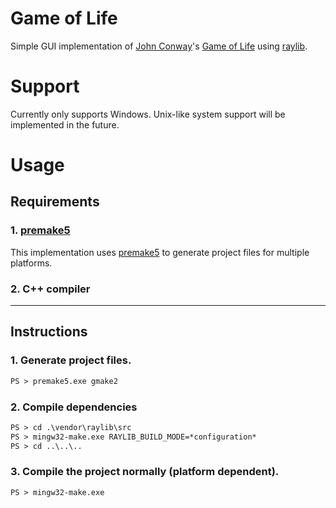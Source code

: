# Game of Life
Simple GUI implementation of [John Conway](https://en.wikipedia.org/wiki/John_Horton_Conway)'s [Game of Life](https://en.wikipedia.org/wiki/Conway%27s_Game_of_Life) using [raylib](https://github.com/raysan5/raylib).

# Support
Currently only supports Windows. Unix-like system support will be implemented in the future.

# Usage
## Requirements
### 1. [premake5]("https://github.com/premake/premake-core")
This implementation uses [premake5]("https://github.com/premake/premake-core") to generate project files for multiple platforms.
### 2. C++ compiler

---

## Instructions
### 1. Generate project files.
```ps
PS > premake5.exe gmake2
```

### 2. Compile dependencies
```ps
PS > cd .\vendor\raylib\src
PS > mingw32-make.exe RAYLIB_BUILD_MODE=*configuration*
PS > cd ..\..\..
```

### 3. Compile the project normally (platform dependent).
```ps
PS > mingw32-make.exe
```